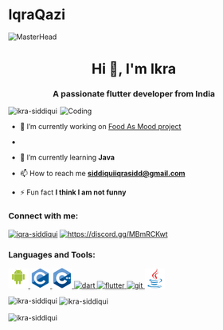 # IqraQazi
![MasterHead](
  https://blogger.googleusercontent.com/img/a/AVvXsEhKnMpHHkukLTOmgb1piySSgo9He9REnqmDOie_fZPvJmDN_v-mJy8M63tOC2reusd4fBDruY4yy7mLnEozHJaZh-8csxdt59MGPSvd6pvoFlijYwsUD8gf4GB-lv3780RnKp3uZXq_o2K7IIFE7KDgUQHoDXlWr4AFfOq2KSsm3qst8fyKwZWPSfX5
)
<h1 align="center">Hi 👋, I'm Ikra</h1>
<h3 align="center">A passionate flutter developer from India</h3>
<img align="right" alt="Coding" width="400" src="https://user-images.githubusercontent.com/74038190/212741999-016fddbd-617a-4448-8042-0ecf907aea25.gif">
<p align="left"> <img src="https://komarev.com/ghpvc/?username=ikra-siddiqui&label=Profile%20views&color=0e75b6&style=flat" alt="ikra-siddiqui" /> </p>

- 🔭 I’m currently working on [Food As Mood project](https://github.com/ikra-siddiqui/FoodAsMood)
-
- 🌱 I’m currently learning **Java**

- 📫 How to reach me **siddiquiiqrasidd@gmail.com**

- ⚡ Fun fact **I think I am not funny**

<h3 align="left">Connect with me:</h3>
<p align="left">
<a href="https://linkedin.com/in/iqra-siddiqui" target="blank"><img align="center" src="https://raw.githubusercontent.com/rahuldkjain/github-profile-readme-generator/master/src/images/icons/Social/linked-in-alt.svg" alt="iqra-siddiqui" height="30" width="40" /></a>
<a href="https://discord.gg/https://discord.gg/MBmRCKwt" target="blank"><img align="center" src="https://raw.githubusercontent.com/rahuldkjain/github-profile-readme-generator/master/src/images/icons/Social/discord.svg" alt="https://discord.gg/MBmRCKwt" height="30" width="40" /></a>
</p>

<h3 align="left">Languages and Tools:</h3>
<p align="left"> <a href="https://developer.android.com" target="_blank" rel="noreferrer"> <img src="https://raw.githubusercontent.com/devicons/devicon/master/icons/android/android-original-wordmark.svg" alt="android" width="40" height="40"/> </a> <a href="https://www.cprogramming.com/" target="_blank" rel="noreferrer"> <img src="https://raw.githubusercontent.com/devicons/devicon/master/icons/c/c-original.svg" alt="c" width="40" height="40"/> </a> <a href="https://www.w3schools.com/cpp/" target="_blank" rel="noreferrer"> <img src="https://raw.githubusercontent.com/devicons/devicon/master/icons/cplusplus/cplusplus-original.svg" alt="cplusplus" width="40" height="40"/> </a> <a href="https://dart.dev" target="_blank" rel="noreferrer"> <img src="https://www.vectorlogo.zone/logos/dartlang/dartlang-icon.svg" alt="dart" width="40" height="40"/> </a> <a href="https://flutter.dev" target="_blank" rel="noreferrer"> <img src="https://www.vectorlogo.zone/logos/flutterio/flutterio-icon.svg" alt="flutter" width="40" height="40"/> </a> <a href="https://git-scm.com/" target="_blank" rel="noreferrer"> <img src="https://www.vectorlogo.zone/logos/git-scm/git-scm-icon.svg" alt="git" width="40" height="40"/> </a> <a href="https://www.java.com" target="_blank" rel="noreferrer"> <img src="https://raw.githubusercontent.com/devicons/devicon/master/icons/java/java-original.svg" alt="java" width="40" height="40"/> </a> </p>

<p><img align="left" src="https://github-readme-stats.vercel.app/api/top-langs?username=ikra-siddiqui&show_icons=true&locale=en&layout=compact" alt="ikra-siddiqui" /></p>

<p>&nbsp;<img align="center" src="https://github-readme-stats.vercel.app/api?username=ikra-siddiqui&show_icons=true&locale=en" alt="ikra-siddiqui" /></p>

<p><img align="center" src="https://github-readme-streak-stats.herokuapp.com/?user=ikra-siddiqui&" alt="ikra-siddiqui" /></p>

